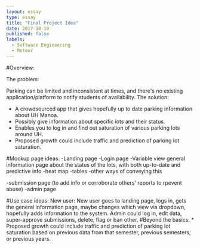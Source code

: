 ```yaml
---
layout: essay
type: essay
title: "Final Project Idea"
date: 2017-10-19
published: false
labels:
  - Software Engineering
  - Meteor
---
```



#Overview:


The problem: 


Parking can be limited and inconsistent at times, and there's no existing application/platform to notify students of availability. 
The solution: 

* A crowdsourced app that gives hopefully up to date parking information about UH Manoa. 
* Possibly give information about specific lots and their status.
* Enables you to log in and find out saturation of various parking lots around UH.
* Proposed growth could include traffic and prediction of parking lot saturation. 



#Mockup page ideas:
-Landing page
-Login page
-Variable view general information page about the status of the lots, with both up-to-date and predictive info
  -heat map
  -tables
  -other ways of conveying this

-submission page (to add info or corroborate others' reports to rpevent abuse)
-admin page
  

#Use case ideas:
New user:
      New user goes to landing page, logs in, gets the general information page, maybe changes which view via dropdown, hopefully adds information to the system.
      Admin could log in, edit data, super-approve submissions, delete, flag or ban other. 
#Beyond the basics:
      * Proposed growth could include traffic and prediction of parking lot saturation based on previous data from that semester, previous semesters, or previous years.
